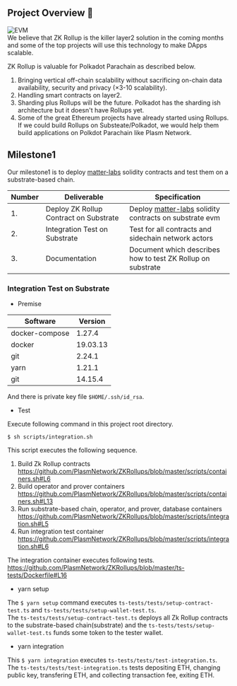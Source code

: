 ## Project Overview :page_facing_up:
![EVM](https://github.com/PlasmNetwork/ZKRollups/workflows/EVM/badge.svg)  
We believe that ZK Rollup is the killer layer2 solution in the coming months and some of the top projects will use this technology to make DApps scalable. 

ZK Rollup is valuable for Polkadot Parachain as described below.
1. Bringing vertical off-chain scalability without sacrificing on-chain data availability, security and privacy (×3-10 scalability).
1. Handling smart contracts on layer2.
1. Sharding plus Rollups will be the future. Polkadot has the sharding ish architecture but it doesn't have Rollups yet.
1. Some of the great Ethereum projects have already started using Rollups. If we could build Rollups on Substeate/Polkadot, we would help them build applications on Polkdot Parachain like Plasm Network.

## Milestone1
Our milestone1 is to deploy [matter-labs](https://github.com/matter-labs/zksync) solidity contracts and test them on a substrate-based chain.

| Number | Deliverable | Specification |
| ------------- | ------------- | ------------- |
| 1. | Deploy ZK Rollup Contract on Substrate | Deploy [matter-labs](https://github.com/matter-labs/zksync) solidity contracts on substrate evm |  
| 2. | Integration Test on Substrate | Test for all contracts and sidechain network actors |  
| 3. | Documentation | Document which describes how to test ZK Rollup on substrate |

### Integration Test on Substrate

- Premise

| Software | Version |
| ------------- | ------------- |  
| docker-compose | 1.27.4 |  
| docker | 19.03.13 |  
| git | 2.24.1 |  
| yarn | 1.21.1 |  
| git | 14.15.4 |
And there is private key file `$HOME/.ssh/id_rsa`.

- Test  

Execute following command in this project root directory.
```
$ sh scripts/integration.sh
```
This script executes the following sequence.

1. Build Zk Rollup contracts  
https://github.com/PlasmNetwork/ZKRollups/blob/master/scripts/containers.sh#L6
2. Build operator and prover containers  
https://github.com/PlasmNetwork/ZKRollups/blob/master/scripts/containers.sh#L13
3. Run substrate-based chain, operator, and prover, database containers  
https://github.com/PlasmNetwork/ZKRollups/blob/master/scripts/integration.sh#L5
4. Run integration test container  
https://github.com/PlasmNetwork/ZKRollups/blob/master/scripts/integration.sh#L6

The integration container executes following tests.  
https://github.com/PlasmNetwork/ZKRollups/blob/master/ts-tests/Dockerfile#L16

- yarn setup

The `$ yarn setup` command executes `ts-tests/tests/setup-contract-test.ts` and `ts-tests/tests/setup-wallet-test.ts`.  
The `ts-tests/tests/setup-contract-test.ts` deploys all Zk Rollup contracts to the
 substrate-based chain(substrate) and the `ts-tests/tests/setup-wallet-test.ts` funds some token to the tester wallet.

- yarn integration

This `$ yarn integration` executes `ts-tests/tests/test-integration.ts`.  
The `ts-tests/tests/test-integration.ts` tests depositing ETH, changing public key, transfering ETH, and collecting transaction fee, exiting ETH.

